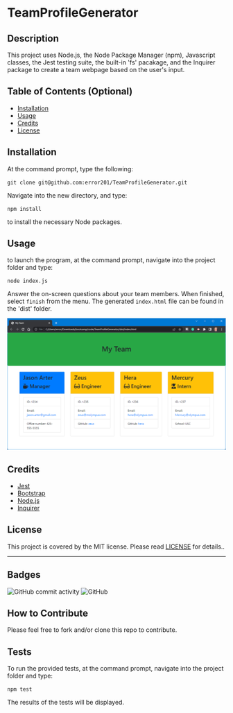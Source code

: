 # TeamProfileGenerator

## Description

This project uses Node.js, the Node Package Manager (npm), Javascript classes, the Jest testing suite, the built-in 'fs' pacakage, and the Inquirer package to create a team webpage based on the user's input.

## Table of Contents (Optional)

- [Installation](#installation)
- [Usage](#usage)
- [Credits](#credits)
- [License](#license)

## Installation

At the command prompt, type the following:   
```
git clone git@github.com:error201/TeamProfileGenerator.git
```
Navigate into the new directory, and type:

```
npm install
``` 
to install the necessary Node packages.

## Usage

to launch the program, at the command prompt, navigate into the project folder and type:
```
node index.js
```
Answer the on-screen questions about your team members. When finished, select `finish` from the menu. The generated `index.html` file can be found in the 'dist' folder.

![A screenshot](./assets/screenshot.png)


## Credits

- [Jest](https://jestjs.io/)
- [Bootstrap](https://getbootstrap.com/) 
- [Node.js](https://nodejs.org/en/)
- [Inquirer](https://www.npmjs.com/package/inquirer)

## License

This project is covered by the MIT license. Please read [LICENSE](./LICENSE) for details..

---

## Badges

![GitHub commit activity](https://img.shields.io/github/commit-activity/w/error201/TeamProfileGenerator)
![GitHub](https://img.shields.io/github/license/error201/TeamProfileGenerator)

## How to Contribute

Please feel free to fork and/or clone this repo to contribute.

## Tests

To run the provided tests, at the command prompt, navigate into the project folder and type:
```
npm test
```
The results of the tests will be displayed.